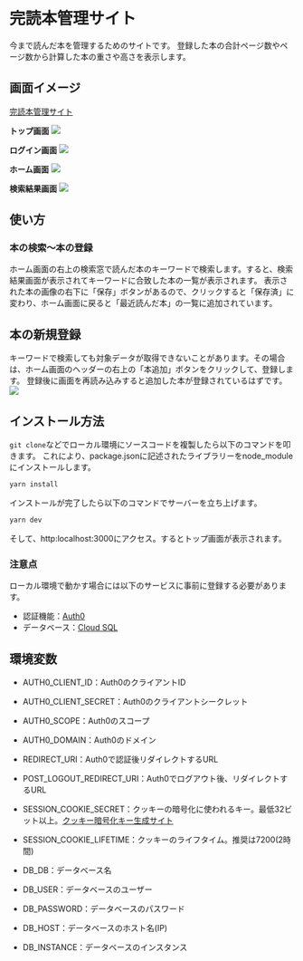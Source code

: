 # 完読本管理サイト
今まで読んだ本を管理するためのサイトです。
登録した本の合計ページ数やページ数から計算した本の重さや高さを表示します。

## 画面イメージ
[完読本管理サイト](https://book-syu.vercel.app/)

**トップ画面**
![](https://book-syu.vercel.app/top.jpg)

**ログイン画面**
![](https://book-syu.vercel.app/login.jpg)

**ホーム画面**
![](https://book-syu.vercel.app/home.jpg)

**検索結果画面**
![](https://book-syu.vercel.app/result.jpg)

## 使い方
### 本の検索～本の登録
ホーム画面の右上の検索窓で読んだ本のキーワードで検索します。すると、検索結果画面が表示されてキーワードに合致した本の一覧が表示されます。
表示された本の画像の右下に「保存」ボタンがあるので、クリックすると「保存済」に変わり、ホーム画面に戻ると「最近読んだ本」の一覧に追加されています。

## 本の新規登録
キーワードで検索しても対象データが取得できないことがあります。その場合は、ホーム画面のヘッダーの右上の「本追加」ボタンをクリックして、登録します。
登録後に画面を再読み込みすると追加した本が登録されているはずです。
![](https://book-syu.vercel.app/insert.jpg)

## インストール方法
`git clone`などでローカル環境にソースコードを複製したら以下のコマンドを叩きます。
これにより、package.jsonに記述されたライブラリーをnode_moduleにインストールします。
```bash
yarn install
```

インストールが完了したら以下のコマンドでサーバーを立ち上げます。
```bash
yarn dev
```
そして、http:localhost:3000にアクセス。するとトップ画面が表示されます。


### 注意点
ローカル環境で動かす場合には以下のサービスに事前に登録する必要があります。
- 認証機能：[Auth0](https://auth0.com/jp/)
- データベース：[Cloud SQL](https://cloud.google.com/sql)

## 環境変数
- AUTH0_CLIENT_ID：Auth0のクライアントID
- AUTH0_CLIENT_SECRET：Auth0のクライアントシークレット
- AUTH0_SCOPE：Auth0のスコープ
- AUTH0_DOMAIN：Auth0のドメイン
- REDIRECT_URI：Auth0で認証後リダイレクトするURL
- POST_LOGOUT_REDIRECT_URI：Auth0でログアウト後、リダイレクトするURL
- SESSION_COOKIE_SECRET：クッキーの暗号化に使われるキー。最低32ビット以上。[クッキー暗号化キー生成サイト](https://generate-secret.now.sh/32)
- SESSION_COOKIE_LIFETIME：クッキーのライフタイム。推奨は7200(2時間)

- DB_DB：データベース名
- DB_USER：データベースのユーザー
- DB_PASSWORD：データベースのパスワード
- DB_HOST：データベースのホスト名(IP)
- DB_INSTANCE：データベースのインスタンス


